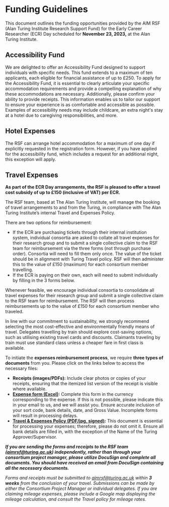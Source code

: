 # Funding Guidelines

This document outlines the funding opportunities provided by the AIM RSF (Alan Turing Institute Research Support Fund) for the Early Career Researcher (ECR) Day scheduled for **November 23, 2023,** at the Alan Turing Institute.

## Accessibility Fund
We are delighted to offer an Accessibility Fund designed to support individuals with specific needs. This fund extends to a maximum of ten applicants, each eligible for financial assistance of up to £250. To apply for the Accessibility Fund, it is essential to clearly articulate your specific accommodation requirements and provide a compelling explanation of why these accommodations are necessary. Additionally, please confirm your ability to provide receipts. This information enables us to tailor our support to ensure your experience is as comfortable and accessible as possible. Examples of accessibility needs may include childcare, an extra night's stay at a hotel due to caregiving responsibilities, and more.

## Hotel Expenses
The RSF can arrange hotel accommodation for a maximum of one day if explicitly requested in the registration form. However, if you have applied for the accessibility fund, which includes a request for an additional night, this exception will apply.

## Travel Expenses
**As part of the ECR Day arrangements, the RSF is pleased to offer a travel cost subsidy of up to £150 (inclusive of VAT) per ECR.**

The RSF team, based at The Alan Turing Institute, will manage the booking of travel arrangements to and from the Turing, in compliance with The Alan Turing Institute’s internal Travel and Expenses Policy.

There are two options for reimbursement:
- If the ECR are purchasing tickets through their internal institution system, individual consortia are asked to collate all travel expenses for their research group and to submit a single collective claim to the RSF team for reimbursement via the three forms (not through purchase order). Consortia will need to fill them only once. The value of the ticket should be in alignment with Turing Travel policy. RSF will then administer this to the value of £150 (maximum) for each consortium member travelling. 
- If the ECR is paying on their own, each will need to submit individually by filling in the 3 forms below.

Whenever feasible, we encourage individual consortia to consolidate all travel expenses for their research group and submit a single collective claim to the RSF team for reimbursement. The RSF will then process reimbursements up to the value of £150 for each consortium member who traveled.

In line with our commitment to sustainability, we strongly recommend selecting the most cost-effective and environmentally friendly means of travel. Delegates travelling by train should explore cost-saving options, such as utilising existing travel cards and discounts. Claimants traveling by train must use standard class unless a cheaper fare in first class is available.

To initiate the **expenses reimbursement process**, we require **three types of documents** from you. Please click on the links below to access the necessary files:

- **Receipts (images/PDFs):** Include clear photos or copies of your receipts, ensuring that the itemized list version of the receipt is visible where available.
- **[Expense form (Excel)](https://az659834.vo.msecnd.net/eventsairwesteuprod/production-uobevents-public/2662fbd88e3f40e09d5f4bc3ab9ae9c5):** Complete this form in the currency corresponding to the expense. If this is not possible, please indicate this in your email to us, and we will assist you. Ensure accurate inclusion of your sort code, bank details, date, and Gross Value. Incomplete forms will result in processing delays.
- **[Travel & Expenses Policy (PDF/jpg, signed)](https://az659834.vo.msecnd.net/eventsairwesteuprod/production-uobevents-public/55742e599b004367b24d306d7ad73916):** This document is essential for processing your expenses; therefore, please do not omit it. Ensure all bank details are filled in, with the exception of the Name of the Turing Approver/Supervisor.

**_If you are sending the forms and receipts to the RSF team (aimrsf@turing.ac.uk) independently, rather than through your consortium project manager, please utilize DocuSign and complete all documents. You should have received an email from DocuSign containing all the necessary documents._**

*Forms and receipts must be submitted to aimrsf@turing.ac.uk within __3 weeks__ from the conclusion of your travel. Submissions can be made by either the Consortium Project Manager or individual delegates. If you are claiming mileage expenses, please include a Google map displaying the mileage calculation, and consult the Travel policy for mileage rates.*
